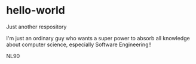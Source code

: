 # hello-world
Just another respository

I'm just an ordinary guy who wants a super power to absorb all knowledge about computer science, especially Software Engineering!!

NL90
